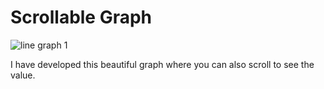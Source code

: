 # Scrollable Graph

![line graph 1](https://user-images.githubusercontent.com/87350503/216551150-fd8e64f1-5af1-463b-81c0-1f7001ab64e9.gif)

I have developed this beautiful graph where you can also scroll to see the value.
